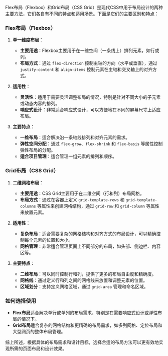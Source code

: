  
Flex布局（Flexbox）和Grid布局（CSS Grid）是现代CSS中用于布局设计的两种主要方法，它们各自有不同的特点和适用场景。下面是它们的主要区别和特点：

### Flex布局（Flexbox）

1. **单一维度布局**：
   - **主要用途**：Flexbox主要用于在一维空间（一条线上）排列元素，如行或列。
   - **布局方式**：通过 `flex-direction` 控制主轴的方向（水平或垂直），通过 `justify-content` 和 `align-items` 控制元素在主轴和交叉轴上的对齐方式。

2. **适用性**：
   - **灵活性**：适用于需要灵活调整布局的情况，特别是针对不同大小的子元素或动态内容的排列。
   - **响应式设计**：非常适合响应式设计，可以方便地在不同的屏幕尺寸上适应布局。

3. **主要特点**：
   - **一维布局**：适合解决沿一条轴线排列和对齐元素的需求。
   - **弹性空间分配**：通过 `flex-grow`、`flex-shrink` 和 `flex-basis` 等属性控制弹性布局的分配。
   - **适合项目管理**：适合管理一组元素的排列和顺序。

### Grid布局（CSS Grid）

1. **二维网格布局**：
   - **主要用途**：CSS Grid主要用于在二维空间（行和列）布局网格。
   - **布局方式**：通过在容器上定义 `grid-template-rows` 和 `grid-template-columns` 等属性来创建网格结构，通过 `grid-row` 和 `grid-column` 等属性来放置元素。

2. **适用性**：
   - **复杂布局**：适合需要复杂的网格结构和对齐方式的布局设计，可以精确控制每个元素的位置和大小。
   - **网格管理**：非常适合管理页面上不同部分的布局，如头部、侧边栏、内容区等。

3. **主要特点**：
   - **二维布局**：可以同时控制行和列，提供了更多的布局自由度和精确度。
   - **网格线**：通过定义行和列之间的网格线来放置和调整元素的位置。
   - **区域划分**：支持定义网格区域，通过 `grid-area` 管理和命名区域。

### 如何选择使用

- **Flex布局**适合解决单行或单列的布局需求，特别是在需要响应式设计或弹性布局的情况下。
- **Grid布局**适合复杂的网格结构和更精确的布局需求，如多列网格、定位布局和大型网页的整体布局管理。

综上所述，根据具体的布局需求和设计目标，选择合适的布局方法可以更有效地实现所需的页面布局和设计效果。